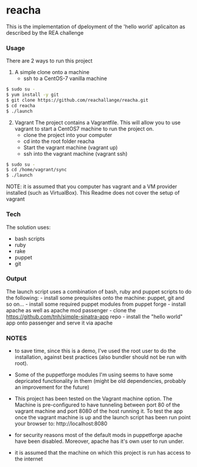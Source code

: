 # reacha
This is the implementation of dpeloyment of the 'hello world' aplicaiton as described by the REA challenge


### Usage
There are 2 ways to run this project

1. A simple clone onto a machine
    - ssh to a CentOS-7 vanilla machine
 ```sh
$ sudo su - 
$ yum install -y git
$ git clone https://github.com/reachallange/reacha.git
$ cd reacha
$ ./launch
```

2. Vagrant
The project contains a Vagrantfile. This will allow you to use vagrant to start a CentOS7 machine to run the project on.
    - clone the project into your computer
    - cd into the root folder reacha
    - Start the vagrant machine (vagrant up)
    - ssh into the vagrant machine (vagrant ssh)
```sh
$ sudo su - 
$ cd /home/vagrant/sync
$ ./launch
```


NOTE: it is assumed that you computer has vagrant and a VM provider installed (such as VirtualBox). This Readme does not cover the setup of vagrant

### Tech

The solution uses:
- bash scripts
- ruby
- rake
- puppet
- git


### Output
The launch script uses a combination of bash, ruby and puppet scripts to do the following:
    - install some prequisites onto the machine: puppet, git and so on...
    - install some required puppet modules from puppet forge
    - install apache as well as apache mod passenger 
    - clone the https://github.com/tnh/simple-sinatra-app repo
    - install the "hello world" app onto passenger and serve it via apache


### NOTES
- to save time, since this is a demo, I've used the root user to do the installation,  against best practices (also bundler should not be run with root).

- Some of the puppetforge modules I'm using seems to have some depricated functionality in them (might be old dependencies, probably an improvement for the future)

- This project has been tested on the Vagrant machine option. The Machine is pre-configured to have tunneling between port 80 of the vagrant machine and port 8080 of the host running it. To test the app once the vagrant machine is up and the launch script has been run point your browser to: http://localhost:8080

- for security reasons most of the default mods in puppetforge apache have been disabled. Moreover, apache has it's own user to run under.

- it is assumed that the machine on which this project is run has access to the internet